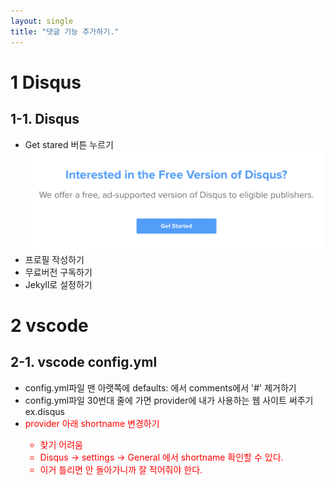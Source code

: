 ```yaml
---
layout: single
title: "댓글 기능 추가하기."
---
```


# 1 Disqus

## 1-1. Disqus

- Get stared 버튼 누르기
  ![](/assets/img/disqus1.png)
- 프로필 작성하기
- 무료버전 구독하기
- Jekyll로 설정하기

# 2 vscode

## 2-1. vscode config.yml

- config.yml파일 맨 아랫쪽에 defaults: 에서 comments에서 '#' 제거하기
- config.yml파일 30번대 줄에 가면 provider에 내가 사용하는 웹 사이트 써주기 ex.disqus
- <span style="color:red">provider 아래 shortname 변경하기<span>
  - 찾기 어려움
  - Disqus -> settings -> General 에서 shortname 확인할 수 있다.
  - 이거 틀리면 안 돌아가니까 잘 적어줘야 한다.
